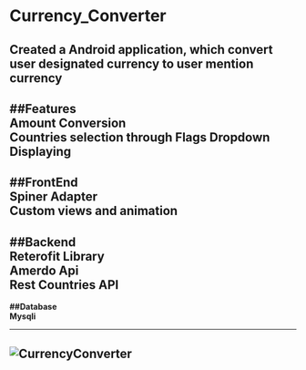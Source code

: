 # Currency_Converter
Created a Android application, which convert user designated currency to user mention currency
------------------------------------------------------------------
##Features<br>
<b>Amount Conversion<b><br>
<b>Countries selection through Flags Dropdown<b><br>
 <b>Displaying <b><br>
 ------------------------------------------------------------------------------------
##FrontEnd<br>
Spiner Adapter<br>
Custom views and animation<br>
--------------------------------------------------------------------------------------
##Backend<br>
  Reterofit Library<br>
  Amerdo Api<br>
  Rest Countries API<br>
--------------------------------------------------------------------------------------
##Database<br>
  Mysqli<br>
  
-----------------------------------------------------------------------------------------
![CurrencyConverter](https://user-images.githubusercontent.com/85511765/155897583-c7b82308-59e4-4cac-9adf-2075ef969bf6.gif)
--------------------------------------------------------------------------------------



